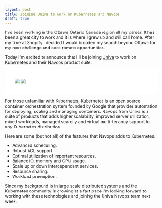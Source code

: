 ```yaml
---
layout: post
title: Joining Univa to work on Kubernetes and Navops
draft: true
---
```


I've been working in the Ottawa Ontario Canada region all my career. It has been a great city to work and it is where I grew up and still call home. After my time at Shopify I decided I would broaden my search beyond Ottawa for my next challenge and seek remote opportunities.


Today I'm excited to announce that I'll be joining [Univa](https://www.univa.com) to work on [Kubernetes](https://kubernetes.io) and their [Navops](http://navops.io) product suite.

<div style="background-color:white;padding:32px;">
  <img src="http://www.yongbok.net/blog/wp-content/uploads/2015/03/xlogo-kubernetes-h.png.pagespeed.ic.oO7RSEuMmP.png"/>  
  <img src="https://lh3.googleusercontent.com/-OdE5v5Nid1U/V9qqnXxTlBI/AAAAAAAAA3w/uL4GdnurvjomJWLxe44yI4GpRItsqNGqwCJoC/w2066-h867/navops-byUniva-Logo-RGB.jpg"/>
</div>

For those unfamiliar with Kubernetes, Kubernetes is an open source container orchestration system founded by Google that provides automation for deploying, scaling and managing containers.  Navops from Univa is a suite of products that adds higher scalability, improved server utilization, mixed workloads, managed scarcity and virtual multi-tenancy support to any Kubernetes distribution.

Here are some (but not all) of the features that Navops adds to Kubernetes.

- Advanced scheduling.
- Robust ACL support.
- Optimal utilization of important resources.
- Balance IO, memory and CPU usage.
- Scale up or down interdependent services.
- Resource sharing.
- Workload preemption.

Since my background is in large scale distributed systems and the Kubernetes community is growing at a fast pace I'm looking forward to working with these technologies and joining the Univa Navops team next week.
